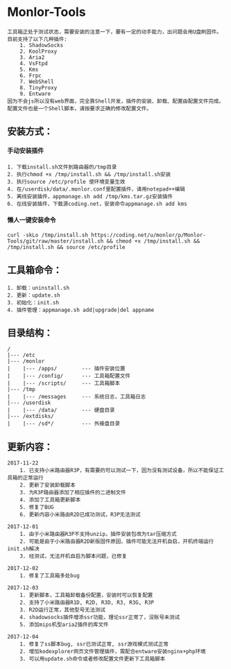 # Monlor-Tools
	工具箱正处于测试状态，需要安装的注意一下，要有一定的动手能力，出问题会用U盘刷固件。
	目前支持了以下几种插件:
		1. ShadowSocks
		2. KoolProxy
		3. Aria2
		4. VsFtpd
		5. Kms
		6. Frpc
		7. WebShell
		8. TinyProxy
		9. Entware
	因为不会js所以没有web界面，完全靠Shell开发，插件的安装、卸载、配置由配置文件完成。
	配置文件也是一个Shell脚本，请按要求正确的修改配置文件。
		
## 安装方式：  
#### 	手动安装插件
	1. 下载install.sh文件到路由器的/tmp目录
	2. 执行chmod +x /tmp/install.sh && /tmp/install.sh安装
	3. 执行source /etc/profile 使环境变量生效
	4. 在/userdisk/data/.monlor.conf里配置插件，请用notepad++编辑
	5. 离线安装插件，appmanage.sh add /tmp/kms.tar.gz安装插件 
	6. 在线安装插件，下载源coding.net，安装命令appmanage.sh add kms

#### 	懒人一键安装命令
	curl -skLo /tmp/install.sh https://coding.net/u/monlor/p/Monlor-Tools/git/raw/master/install.sh && chmod +x /tmp/install.sh && /tmp/install.sh && source /etc/profile

## 工具箱命令：
	1. 卸载：uninstall.sh
	2. 更新：update.sh
	3. 初始化：init.sh 
	4. 插件管理：appmanage.sh add|upgrade|del appname

## 目录结构：  
	/
	|--- /etc  
	|--- /monlor
	|    |--- /apps/        --- 插件安装位置  
	|    |--- /config/      --- 工具箱配置文件
	|    |--- /scripts/     --- 工具箱脚本
	|--- /tmp
	|    |--- /messages     --- 系统日志，工具箱日志
	|--- /userdisk
	|    |--- /data/        --- 硬盘目录
	|--- /extdisks/
	|    |--- /sd*/         --- 外接盘目录

## 更新内容：  
	2017-11-22
		1. 已支持小米路由器R3P，有需要的可以测试一下，因为没有测试设备，所以不能保证工具箱的正常运行
		2. 更新了安装卸载脚本
		3. 为R3P路由器添加了相应插件的二进制文件
		4. 添加了工具箱更新脚本
		5. 修复了BUG
		6. 更新内容小米路由R2D已成功测试，R3P无法测试

	2017-12-01
		1. 由于小米路由器R3P不支持unzip，插件安装包改为tar压缩方式
		2. 可能是由于小米路由器R2D新版固件原因，插件可能无法开机自启，开机终端运行init.sh解决
		3. 经测试，无法开机自启为脚本问题，已修复

	2017-12-02
		1. 修复了工具箱多处bug

	2017-12-03
		1. 更新脚本，工具箱卸载备份配置，安装时可以恢复配置
		2. 支持了小米路由器R1D, R2D, R3D, R3, R3G, R3P
		3. R2D运行正常，其他型号无法测试
		4. shadowsocks插件增添ssr功能，理论ssr正常了，没账号未测试
		5. 添加mips机型aria2插件的库文件
	
	2017-12-04
		1. 修复了ss脚本bug, ssr已测试正常, ssr游戏模式测试正常
		2. 增加kodexplorer网页文件管理插件，需配合entware安装nginx+php环境
		3. 可以用update.sh命令或者修改配置文件更新下工具箱脚本

